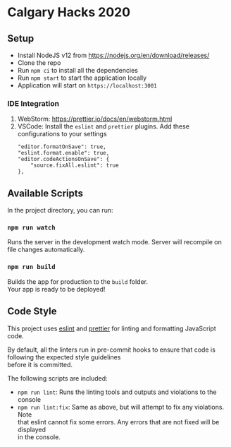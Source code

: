 # Calgary Hacks 2020

## Setup

- Install NodeJS v12 from https://nodejs.org/en/download/releases/
- Clone the repo
- Run `npm ci` to install all the dependencies
- Run `npm start` to start the application locally
- Application will start on `https://localhost:3001`

### IDE Integration

1. WebStorm: https://prettier.io/docs/en/webstorm.html
2. VSCode: Install the `eslint` and `prettier` plugins. Add these configurations to your settings
   ```
   "editor.formatOnSave": true,
   "eslint.format.enable": true,
   "editor.codeActionsOnSave": {
       "source.fixAll.eslint": true
   },
   ```
   
## Available Scripts

In the project directory, you can run:

### `npm run watch`

Runs the server in the development watch mode. Server will recompile on file changes automatically.

### `npm run build`

Builds the app for production to the `build` folder.<br>
Your app is ready to be deployed!

## Code Style

This project uses [eslint](https://eslint.org) and [prettier](https://prettier.io) for linting and formatting JavaScript code. <br>

By default, all the linters run in pre-commit hooks to ensure that code is following the expected style guidelines <br>
before it is committed.

The following scripts are included: <br>

- `npm run lint`: Runs the linting tools and outputs and violations to the console
- `npm run lint:fix`: Same as above, but will attempt to fix any violations. Note <br>
  that eslint cannot fix some errors. Any errors that are not fixed will be displayed <br>
  in the console.
